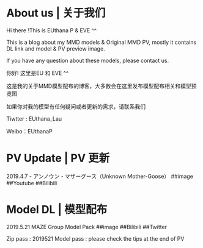 
# About us  |  关于我们
Hi there !This is EUthana P & EVE ^^ 

This is a blog about my MMD models & Original MMD PV, mostly it contains DL link and model & PV  preview image.

If you have any question about these models, please contact us.


你好! 这里是EU 和 EVE ^^

这是我的关于MMD模型配布的博客，大多数会在这里发布模型配布相关和模型预览图

如果你对我的模型有任何疑问或者更新的需求，请联系我们


Tiwtter : EUthana_Lau    

Weibo：EUthanaP


# PV Update |  PV 更新

2019.4.7 - アンノウン・マザーグース（Unknown Mother-Goose）
##image
##Youtube
##Bilibili

# Model DL  | 模型配布

2019.5.21 MAZE Group Model Pack
##image
##Bilibili
##Twitter

Zip pass : 2019521
Model pass : please check the tips at the end of PV

